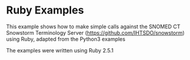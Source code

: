 # Ruby Examples

This example shows how to make simple calls against the SNOMED CT Snowstorm Terminology Server (https://github.com/IHTSDO/snowstorm) using Ruby, adapted from the Python3 examples

The examples were written using Ruby 2.5.1
